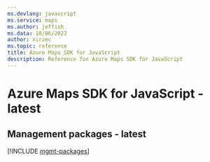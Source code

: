 ```yaml
---
ms.devlang: javascript
ms.service: maps
ms.author: jeffish
ms.data: 10/06/2022
author: xirzec
ms.topic: reference
title: Azure Maps SDK for JavaScript
description: Reference for Azure Maps SDK for JavaScript
---
```

# Azure Maps SDK for JavaScript - latest

## Management packages - latest
[!INCLUDE [mgmt-packages](maps-mgmt-index.md)]